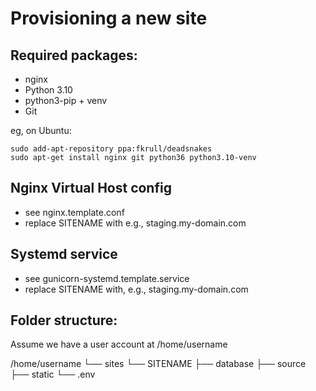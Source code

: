 Provisioning a new site
=======================

## Required packages:

* nginx
* Python 3.10
* python3-pip + venv
* Git

eg, on Ubuntu:

    sudo add-apt-repository ppa:fkrull/deadsnakes
    sudo apt-get install nginx git python36 python3.10-venv

## Nginx Virtual Host config

* see nginx.template.conf
* replace SITENAME with e.g., staging.my-domain.com

## Systemd service

* see gunicorn-systemd.template.service
* replace SITENAME with, e.g., staging.my-domain.com

## Folder structure:
Assume we have a user account at /home/username

/home/username
└── sites
    └── SITENAME
	├── database
	├── source
	├── static
	└── .env

